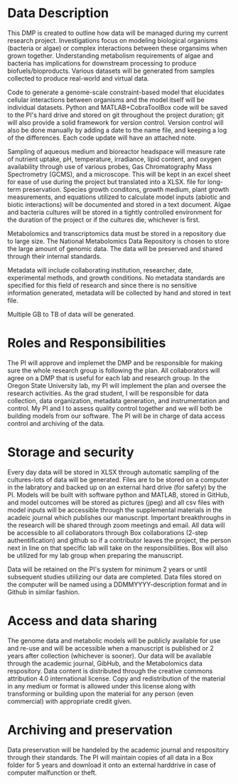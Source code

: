 # Data Description
  This DMP is created to outline how data will be managed during my current research project. Investigations focus on modeling biological organisms (bacteria or algae) or complex interactions between these organsims when grown together. Understanding metabolism requirements of algae and bacteria has implications for downstream processing to produce biofuels/bioproducts. Various datasets will be generated from samples collected to produce real-world and virtual data. 
 
 Code to generate a genome-scale constraint-based model that elucidates cellular interactions between organisms and the model itself will be individual datasets. Python and MATLAB+CobraToolBox code will be saved to the PI's hard drive and stored on git throughout the project duration; git will also provide a solid framework for version control. Version control will also be done manually by adding a date to the name file, and keeping a log of the differences. Each code update will have an attached note.
 
 Sampling of aqueous medium and bioreactor headspace will measure rate of nutrient uptake, pH, temperature, irradiance, lipid content, and oxygen availability through use of various probes, Gas Chromatography Mass Spectrometry (GCMS), and a microscope. This will be kept in an excel sheet for ease of use during the project but translated into a XLSX. file for long-term preservation. Species growth conditons, growth medium, plant growth measurements, and equations utilized to calculate model inputs (abiotic and biotic interactions) will be documented and stored in a text document. Algae and bacteria cultures will be stored in a tightly controlled environment for the duration of the project or if the cultures die, whichever is first. 
 
 Metabolomics and transcriptomics data must be stored in a repository due to large size. The National Metabolomics Data Repository is chosen to store the large amount of genomic data. The data will be preserved and shared through their internal standards. 
 
 Metadata will include collaborating institution, researcher, date, experimental methods, and growth conditions. No metadata standards are specified for this field of research and since there is no sensitive information generated, metadata will be collected by hand and stored in text file.

Multiple GB to TB of data will be generated. 
  # Roles and Responsibilities
  
 The PI will approve and implemet the DMP and be responsible for making sure the whole research group is following the plan. All collaborators will agree on a DMP that is useful for each lab and research group. In the Oregon State University lab, my PI will implement the plan and oversee the research activities. As the grad student, I will be responsible for data collection, data organization, metadata generation, and instrumentation and control. My PI and I to assess quality control together and we will both be building models from our software. The PI will be in charge of data access control and archiving of the data. 
 
# Storage and security
  Every day data will be stored in XLSX through automatic sampling of the cultures-lots of data will be generated. Files are to be stored on a computer in the labratory and backed up on an external hard drive (for safety) by the PI. Models will be built with software python and MATLAB, stored in GitHub, and model outcomes will be stored as pictures (jpeg) and all csv files with model inputs will be accessible through the supplemental materials in the acadeic journal which publishes our manuscript. Important breakthroughs in the research will be shared through zoom meetings and email. All data will be accessible to all collaborators through Box collaborations (2-step authentification) and github so if a contributor leaves the project, the person next in line on that specific lab will take on the responsibilities. Box will also be utilized for my lab group when preparing the manuscript.  
  
  Data will be retained on the PI's system for minimum 2 years or until subsequent studies utiilizing our data are completed. Data files stored on the computer will be named using a DDMMYYYY-description format and in Github in similar fashion. 
# Access and data sharing
  The genome data and metabolic models will be publicly available for use and re-use and will be accessible when a manuscript is published or 2 years after collection (whichever is sooner). Our data will be available through the academic journal, GibHub, and the Metabolomics data respository. Data content is distributed through the creative commons attribution 4.0 international license. Copy and redistribution of the material in any medium or format is allowed under this license along with transforming or building upon the material for any person (even commercial) with appropriate credit given. 

# Archiving and preservation
Data preservation will be handeled by the academic journal and respository through their standards. The PI will maintain copies of all data in a Box folder for 5 years and download it onto an external harddrive in case of computer malfunction or theft. 
